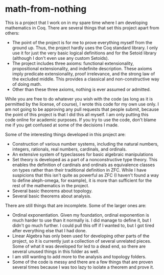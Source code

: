 # math-from-nothing
This is a project that I work on in my spare time where I am developing mathematics in Coq.  There are several things that set this project apart from others:
- The point of the project is for me to prove everything myself from the ground up.  Thus, the project hardly uses the Coq standard library.  I only use it for just the very basic logical definitions and for the Setoid library (although I don't even use any custom Setoids).
- The project includes three axioms: functional extensionality, propositional extensionality, and indefinite description.  These axioms imply predicate extensionality, proof irrelevance, and the strong law of the excluded middle.  This provides a classical and non-constructive way of doing math.
- Other than these three axioms, nothing is ever assumed or admitted.

While you are free to do whatever you wish with the code (as long as it is permitted by the license, of course), I wrote this code for my own use only.  I am not going to be approving any pull requests that people submit, because the point of this project is that I did this all myself.  I am only putting this code online for academic purposes.  If you try to use the code, don't blame me if you get confused at some of the decisions I made.

Some of the interesting things developed in this project are:
- Construction of various number systems, including the natural numbers, integers, rationals, real numbers, cardinals, and ordinals.
- An extensive system of typeclasses for basic algebraic manipulations
- Set theory is developed as a part of a nonconstructive type theory.  This enables the definition of cardinals and ordinals as equivalence classes on types rather than their traditional definition in ZFC.  While I have suspicions that this isn't quite as powerful as ZFC (I haven't found a way to define aleph-omega, for example), it is more than sufficient for the rest of the mathematics in the project.
- Several basic theorems about topology.
- Several basic theorems about analysis.

There are still things that are incomplete.  Some of the larger ones are:
- Ordinal exponentiation.  Given my foundation, ordinal exponention is much harder to use than it normally is.  I did manage to define it, but I didn't go much further.  I could pull this off if I wanted to, but I got tired after everything else that I had done.
- Linear Algebra has only been used for developing other parts of the project, so it is currently just a collection of several unrelated pieces.  Some of what it was developed for led to a dead end, so there are several unused things in this folder as well.
- I am still wanting to add more to the analysis and topology folders.
- Some of the code is messy and there are a few things that are proven several times because I was too lazy to isolate a theorem and prove it.
